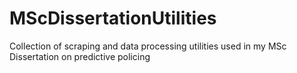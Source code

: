 # MScDissertationUtilities
Collection of scraping and data processing utilities used in my MSc Dissertation on predictive policing
